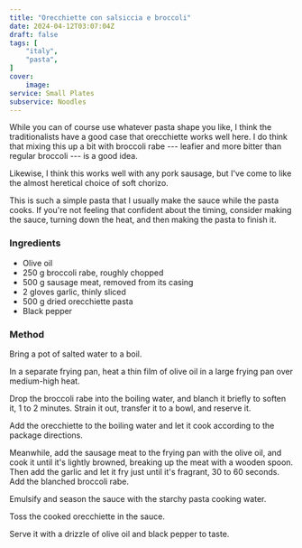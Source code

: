 ```yaml
---
title: "Orecchiette con salsiccia e broccoli"
date: 2024-04-12T03:07:04Z
draft: false
tags: [
    "italy",
    "pasta",
]
cover:
    image: 
service: Small Plates
subservice: Noodles
---
```


While you can of course use whatever pasta shape you like, I think the traditionalists have a good case that orecchiette works well here. I do think that mixing this up a bit with broccoli rabe --- leafier and more bitter than regular broccoli --- is a good idea.

Likewise, I think this works well with any pork sausage, but I've come to like the almost heretical choice of soft chorizo.

This is such a simple pasta that I usually make the sauce while the pasta cooks. If you're not feeling that confident about the timing, consider making the sauce, turning down the heat, and then making the pasta to finish it.

### Ingredients

* Olive oil
* 250 g broccoli rabe, roughly chopped
* 500 g sausage meat, removed from its casing
* 2 gloves garlic, thinly sliced
* 500 g dried orecchiette pasta
* Black pepper

### Method

Bring a pot of salted water to a boil.

In a separate frying pan, heat a thin film of olive oil in a large frying pan over medium-high heat.

Drop the broccoli rabe into the boiling water, and blanch it briefly to soften it, 1 to 2 minutes. Strain it out, transfer it to a bowl, and reserve it.

Add the orecchiette to the boiling water and let it cook according to the package directions.

Meanwhile, add the sausage meat to the frying pan with the olive oil, and cook it until it's lightly browned, breaking up the meat with a wooden spoon. Then add the garlic and let it fry just until it's fragrant, 30 to 60 seconds. Add the blanched broccoli rabe.

Emulsify and season the sauce with the starchy pasta cooking water.

Toss the cooked orecchiette in the sauce.

Serve it with a drizzle of olive oil and black pepper to taste.


